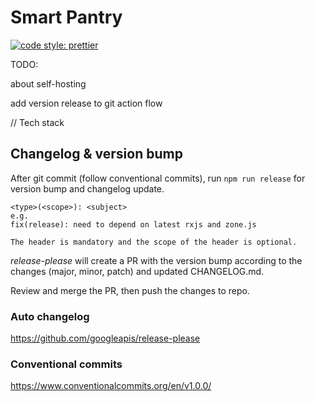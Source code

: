 # Smart Pantry

[![code style: prettier](https://img.shields.io/badge/code_style-prettier-ff69b4.svg?style=flat-square)](https://github.com/prettier/prettier)

TODO:

about self-hosting

add version release to git action flow

// Tech stack

## Changelog & version bump

After git commit (follow conventional commits), run `npm run release` for version bump and changelog update.

```
<type>(<scope>): <subject>
e.g.
fix(release): need to depend on latest rxjs and zone.js

The header is mandatory and the scope of the header is optional.
```

_release-please_ will create a PR with the version bump according to the changes (major, minor, patch) and updated CHANGELOG.md.

Review and merge the PR, then push the changes to repo.

### Auto changelog

https://github.com/googleapis/release-please

### Conventional commits

https://www.conventionalcommits.org/en/v1.0.0/
